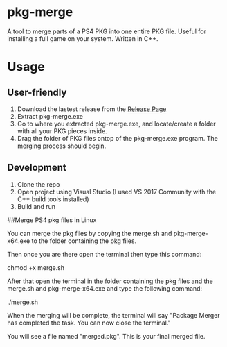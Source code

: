 # pkg-merge
A tool to merge parts of a PS4 PKG into one entire PKG file. Useful for installing a full game on your system. Written in C++.

# Usage
## User-friendly
1. Download the lastest release from the [Release Page](https://github.com/Tustin/pkg-merge/releases)
1. Extract pkg-merge.exe
1. Go to where you extracted pkg-merge.exe, and locate/create a folder with all your PKG pieces inside.
1. Drag the folder of PKG files ontop of the pkg-merge.exe program. The merging process should begin.

## Development
1. Clone the repo
1. Open project using Visual Studio (I used VS 2017 Community with the C++ build tools installed)
1. Build and run


##Merge PS4 pkg files in Linux

You can merge the pkg files by copying the merge.sh and pkg-merge-x64.exe to the folder containing the pkg files.

Then once you are there open the terminal then type this command:

chmod +x merge.sh

After that open the terminal in the folder containing the pkg files and the merge.sh and pkg-merge-x64.exe and type the following command:

./merge.sh

When the merging will be complete, the terminal will say "Package Merger has completed the task. You can now close the terminal."

You will see a file named "merged.pkg". This is your final merged file.
